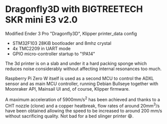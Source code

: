 # Dragonfly3D with BIGTREETECH SKR mini E3 v2.0

Modified Ender 3 Pro "Dragonfly3D", Klipper printer_data config

- STM32F103 28KiB bootloader and 8mhz crystal
- 4x TMC2209 in UART mode
- GPIO micro-controller startup to "!PA14"

The 3d printer is on a slab and under it a hard packing sponge which reduces noise considerably without affecting internal resonances too much.

Raspberry Pi Zero W itself is used as a second MCU to control the ADXL sensor and as main MCU controller, running Debian Bullseye together with Moonraker API, Mainsail UI and, of course, Klipper firmware. 

A maximum acceleration of 5900mm/s<sup>2</sup> has been achieved and thanks to a CHT nozzle (clone) and a copper heatbreak, flow rates of around 20mm<sup>3</sup>/s have been obtained allowing the speed to be increased to around 200 mm/s without sacrificing quality. Not bad for a bed slinger printer 😄.
